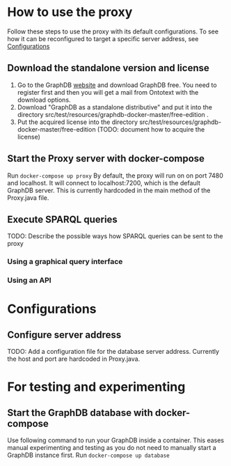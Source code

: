 # How to use the proxy
Follow these steps to use the proxy with its default configurations. To see how it can be reconfigured to target a specific server address, see [Configurations](#Configurations)

## Download the standalone version and license
1. Go to the GraphDB [website](https://graphdb.ontotext.com/) and download GraphDB free. You need to register first and then you will get a mail from Ontotext with the download options. 
2. Download "GraphDB as a standalone distributive" and put it into the directory src/test/resources/graphdb-docker-master/free-edition . 
3. Put the acquired license into the directory src/test/resources/graphdb-docker-master/free-edition (TODO: document how to acquire the license)

## Start the Proxy server with docker-compose
Run `docker-compose up proxy`
By default, the proxy will run on on port 7480 and localhost. It will connect to localhost:7200, which is the default GraphDB server. This is currently hardcoded in the main method of the Proxy.java file.

## Execute SPARQL queries
TODO: Describe the possible ways how SPARQL queries can be sent to the proxy
### Using a graphical query interface

### Using an API

# Configurations
## Configure server address
TODO: Add a configuration file for the database server address. Currently the host and port are hardcoded in Proxy.java.


# For testing and experimenting
## Start the GraphDB database with docker-compose
Use following command to run your GraphDB inside a container. This eases manual experimenting and testing as you do not need to manually start a GraphDB instance first.
Run `docker-compose up database`
